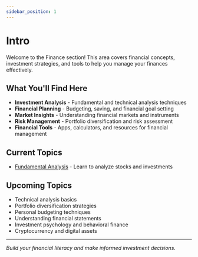 ```yaml
---
sidebar_position: 1
---
```


# Intro
Welcome to the Finance section! This area covers financial concepts, investment strategies, and tools to help you manage your finances effectively.

## What You'll Find Here

- **Investment Analysis** - Fundamental and technical analysis techniques
- **Financial Planning** - Budgeting, saving, and financial goal setting
- **Market Insights** - Understanding financial markets and instruments
- **Risk Management** - Portfolio diversification and risk assessment
- **Financial Tools** - Apps, calculators, and resources for financial management

## Current Topics

- [Fundamental Analysis](./fundamental-analysis) - Learn to analyze stocks and investments

## Upcoming Topics

- Technical analysis basics
- Portfolio diversification strategies
- Personal budgeting techniques
- Understanding financial statements
- Investment psychology and behavioral finance
- Cryptocurrency and digital assets

---

*Build your financial literacy and make informed investment decisions.*
